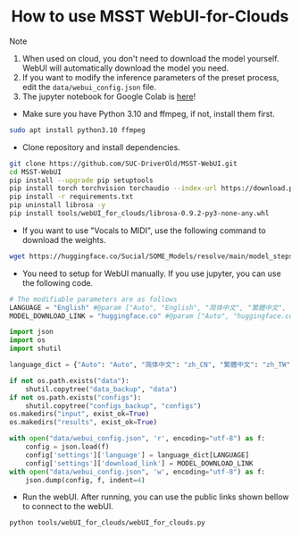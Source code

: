 <div align="center">

# How to use MSST WebUI-for-Clouds

</div>

> [!NOTE]
> 1. When used on cloud, you don't need to download the model yourself. WebUI will automatically download the model you need. 
> 2. If you want to modify the inference parameters of the preset process, edit the `data/webui_config.json` file.
> 3. The jupyter notebook for Google Colab is [here](https://colab.research.google.com/github/SUC-DriverOld/MSST-WebUI/blob/main/webUI_for_colab.ipynb)!

- Make sure you have Python 3.10 and ffmpeg, if not, install them first.
```bash
sudo apt install python3.10 ffmpeg
```

- Clone repository and install dependencies.
```bash
git clone https://github.com/SUC-DriverOld/MSST-WebUI.git
cd MSST-WebUI
pip install --upgrade pip setuptools
pip install torch torchvision torchaudio --index-url https://download.pytorch.org/whl/cu121
pip install -r requirements.txt
pip uninstall librosa -y
pip install tools/webUI_for_clouds/librosa-0.9.2-py3-none-any.whl
```

- If you want to use "Vocals to MIDI", use the following command to download the weights.
```bash
wget https://huggingface.co/Sucial/SOME_Models/resolve/main/model_steps_64000_simplified.ckpt -O MSST-WebUI/tools/SOME_weights/model_steps_64000_simplified.ckpt
```

- You need to setup for WebUI manually. If you use jupyter, you can use the following code.
```python
# The modifiable parameters are as follows
LANGUAGE = "English" #@param ["Auto", "English", "简体中文", "繁體中文", "日本語", "😊"]
MODEL_DOWNLOAD_LINK = "huggingface.co" #@param ["Auto", "huggingface.co", "hf-mirror.com"]

import json
import os
import shutil

language_dict = {"Auto": "Auto", "简体中文": "zh_CN", "繁體中文": "zh_TW", "English": "en_US", "日本語": "ja_JP", "😊": "emoji"}

if not os.path.exists("data"):
    shutil.copytree("data_backup", "data")
if not os.path.exists("configs"):
    shutil.copytree("configs_backup", "configs")
os.makedirs("input", exist_ok=True)
os.makedirs("results", exist_ok=True)

with open("data/webui_config.json", 'r', encoding="utf-8") as f:
    config = json.load(f)
    config['settings']['language'] = language_dict[LANGUAGE]
    config['settings']['download_link'] = MODEL_DOWNLOAD_LINK
with open("data/webui_config.json", 'w', encoding="utf-8") as f:
    json.dump(config, f, indent=4)
```

- Run the webUI. After running, you can use the public links shown bellow to connect to the webUI.

```bash
python tools/webUI_for_clouds/webUI_for_clouds.py
```
